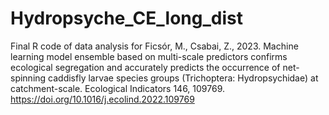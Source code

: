 # Hydropsyche_CE_long_dist

Final R code of data analysis for Ficsór, M., Csabai, Z., 2023. Machine learning model ensemble based on multi-scale predictors confirms ecological segregation and accurately predicts the occurrence of net-spinning caddisfly larvae species groups (Trichoptera: Hydropsychidae) at catchment-scale. Ecological Indicators 146, 109769. https://doi.org/10.1016/j.ecolind.2022.109769
